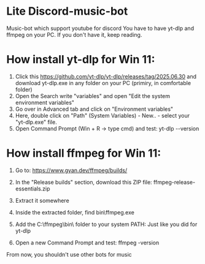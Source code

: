 # Lite Discord-music-bot
Music-bot which support youtube for discord
You have to have yt-dlp and ffmpeg on your PC. If you don't have it, keep reading.

# How install yt-dlp for Win 11:

1. Click this https://github.com/yt-dlp/yt-dlp/releases/tag/2025.06.30 and download yt-dlp.exe in any folder on your PC (primiry, in comfortable folder)
2. Open the Search write "variables" and open "Edit the system environment variables"
3. Go over in Advanced tab and click on "Environment variables"
4. Here, double click on "Path" (System Variables) - New.. - select your "yt-dlp.exe" file.
5. Open Command Prompt (Win + R → type cmd) and test:
   yt-dlp --version

# How install ffmpeg for Win 11:

1. Go to: https://www.gyan.dev/ffmpeg/builds/

2. In the "Release builds" section, download this ZIP file: ffmpeg-release-essentials.zip

3. Extract it somewhere

4. Inside the extracted folder, find bin\ffmpeg.exe

5. Add the C:\ffmpeg\bin\ folder to your system PATH:
Just like you did for yt-dlp

6. Open a new Command Prompt and test:
ffmpeg -version

From now, you shouldn't use other bots for music
